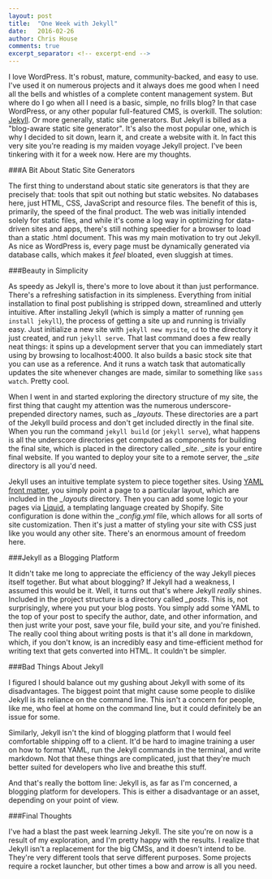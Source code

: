 ```yaml
---
layout: post
title:  "One Week with Jekyll"
date:   2016-02-26
author: Chris House
comments: true
excerpt_separator: <!-- excerpt-end -->
---
```


I love WordPress. It's robust, mature, community-backed, and easy to use. I've used it on numerous projects and it always does me good when I need all the bells and whistles of a complete content management system. But where do I go when all I need is a basic, simple, no frills blog? In that case WordPress, or any other popular full-featured CMS, is overkill. The solution: [Jekyll][jekyll-site]. Or more generally, static site generators. But Jekyll is billed as a "blog-aware static site generator". It's also the most popular one, which is why I decided to sit down, learn it, and create a website with it. In fact this very site you're reading is my maiden voyage Jekyll project. I've been tinkering with it for a week now. Here are my thoughts. <!-- excerpt-end -->

###A Bit About Static Site Generators

The first thing to understand about static site generators is that they are precisely that: tools that spit out nothing but static websites. No databases here, just HTML, CSS, JavaScript and resource files. The benefit of this is, primarily, the speed of the final product. The web was initially intended solely for static files, and while it's come a log way in optimizing for data-driven sites and apps, there's still nothing speedier for a browser to load than a static .html document. This was my main motivation to try out Jekyll. As nice as WordPress is, every page must be dynamically generated via database calls, which makes it *feel* bloated, even sluggish at times.

###Beauty in Simplicity

As speedy as Jekyll is, there's more to love about it than just performance. There's a refreshing satisfaction in its simpleness. Everything from initial installation to final post publishing is stripped down, streamlined and utterly intuitive. After installing Jekyll (which is simply a matter of running `gem install jekyll`), the process of getting a site up and running is trivially easy. Just initialize a new site with `jekyll new mysite`, `cd` to the directory it just created, and run `jekyll serve`. That last command does a few really neat things: it spins up a development server that you can immediately start using by browsing to localhost:4000. It also builds a basic stock site that you can use as a reference. And it runs a watch task that automatically updates the site whenever changes are made, similar to something like `sass watch`. Pretty cool.

When I went in and started exploring the directory structure of my site, the first thing that caught my attention was the numerous underscore-prepended directory names, such as *_layouts*. These directories are a part of the Jekyll build process and don't get included directly in the final site. When you run the command `jekyll build` (or `jekyll serve`), what happens is all the underscore directories get computed as components for building the final site, which is placed in the directory called *_site*. *_site* is your entire final website. If you wanted to deploy your site to a remote server, the *_site* directory is all you'd need.

Jekyll uses an intuitive template system to piece together sites. Using [YAML front matter](http://jekyllrb.com/docs/frontmatter/), you simply point a page to a particular layout, which are included in the *_layouts* directory. Then you can add some logic to your pages via [Liquid](https://github.com/Shopify/liquid/wiki), a templating language created by Shopify. Site configuration is done within the *_config.yml* file, which allows for all sorts of site customization. Then it's just a matter of styling your site with CSS just like you would any other site. There's an enormous amount of freedom here.

###Jekyll as a Blogging Platform

It didn't take me long to appreciate the efficiency of the way Jekyll pieces itself together. But what about blogging? If Jekyll had a weakness, I assumed this would be it. Well, it turns out that's where Jekyll *really* shines. Included in the project structure is a directory called *_posts*. This is, not surprisingly, where you put your blog posts. You simply add some YAML to the top of your post to specify the author, date, and other information, and then just write your post, save your file, build your site, and you're finished. The really cool thing about writing posts is that it's all done in markdown, which, if you don't know, is an incredibly easy and time-efficient method for writing text that gets converted into HTML. It couldn't be simpler.

###Bad Things About Jekyll

I figured I should balance out my gushing about Jekyll with some of its disadvantages. The biggest point that might cause some people to dislike Jekyll is its reliance on the command line. This isn't a concern for people, like me, who feel at home on the command line, but it could definitely be an issue for some.

Similarly, Jekyll isn't the kind of blogging platform that I would feel comfortable shipping off to a client. It'd be hard to imagine training a user on how to format YAML, run the Jekyll commands in the terminal, and write markdown. Not that these things are complicated, just that they're much better suited for developers who live and breathe this stuff. 

And that's really the bottom line: Jekyll is, as far as I'm concerned, a blogging platform for developers. This is either a disadvantage or an asset, depending on your point of view.

###Final Thoughts

I've had a blast the past week learning Jekyll. The site you're on now is a result of my exploration, and I'm pretty happy with the results. I realize that Jekyll isn't a replacement for the big CMSs, and it doesn't intend to be. They're very different tools that serve different purposes. Some projects require a rocket launcher, but other times a bow and arrow is all you need.  

[jekyll-site]: http://www.jekyllrb.com